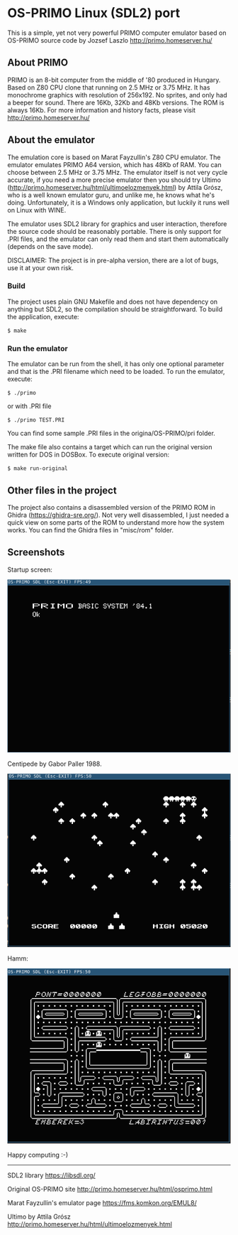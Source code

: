 # OS-PRIMO Linux (SDL2) port

This is a simple, yet not very powerful PRIMO computer emulator based on OS-PRIMO source code by Jozsef Laszlo http://primo.homeserver.hu/

## About PRIMO

PRIMO is an 8-bit computer from the middle of '80 produced in Hungary. Based on Z80 CPU clone that running on 2.5 MHz or 3.75 MHz. It has monochrome graphics with resolution of 256x192. No sprites, and only had a beeper for sound. There are 16Kb, 32Kb and 48Kb versions. The ROM is always 16Kb. For more information and history facts, please visit http://primo.homeserver.hu/

## About the emulator

The emulation core is based on Marat Fayzullin's Z80 CPU emulator. The emulator emulates PRIMO A64 version, which has 48Kb of RAM. You can choose between 2.5 MHz or 3.75 MHz. The emulator itself is not very cycle accurate, if you need a more precise emulator then you should try Ultimo (http://primo.homeserver.hu/html/ultimoelozmenyek.html) by Attila Grósz, who is a well known emulator guru, and unlike me, he knows what he's doing. Unfortunately, it is a Windows only application, but luckily it runs well on Linux with WINE.

The emulator uses SDL2 library for graphics and user interaction, therefore the source code should be reasonably portable. There is only support for .PRI files, and the emulator can only read them and start them automatically (depends on the save mode).

DISCLAIMER: The project is in pre-alpha version, there are a lot of bugs, use it at your own risk.

### Build

The project uses plain GNU Makefile and does not have dependency on anything but SDL2, so the compilation should be straightforward. To build the application, execute:

```
$ make
```
### Run the emulator

The emulator can be run from the shell, it has only one optional parameter and that is the .PRI filename which need to be loaded. To run the emulator, execute:

```
$ ./primo
```

or with .PRI file
```
$ ./primo TEST.PRI
```

You can find some sample .PRI files in the origina/OS-PRIMO/pri folder.

The make file also contains a target which can run the original version written for DOS in DOSBox. To execute original version:

```
$ make run-original
```

## Other files in the project

The project also contains a disassembled version of the PRIMO ROM in Ghidra (https://ghidra-sre.org/). Not very well disassembled, I just needed a quick view on some parts of the ROM to understand more how the system works. You can find the Ghidra files in "misc/rom" folder.

## Screenshots

Startup screen:

![](figures/screenshot-1.png)

Centipede by Gabor Paller 1988.

![](figures/screenshot-2.png)

Hamm:

![](figures/screenshot-3.png)


Happy computing :-)

---

SDL2 library
https://libsdl.org/

Original OS-PRIMO site
http://primo.homeserver.hu/html/osprimo.html

Marat Fayzullin's emulator page
https://fms.komkon.org/EMUL8/

Ultimo by Attila Grósz
http://primo.homeserver.hu/html/ultimoelozmenyek.html
